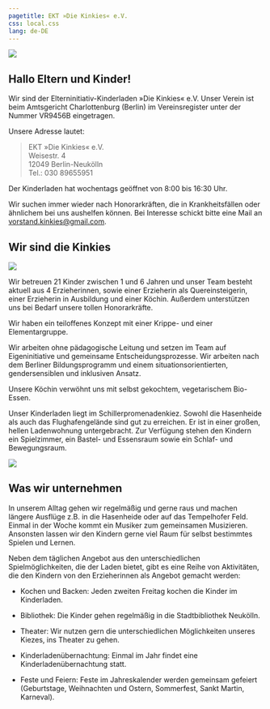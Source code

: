 ```yaml
---
pagetitle: EKT »Die Kinkies« e.V.
css: local.css
lang: de-DE
---
```


![](kinkies-header.jpg)

## Hallo Eltern und Kinder!

Wir sind der Elterninitiativ-Kinderladen »Die Kinkies« e.V. Unser Verein ist
beim Amtsgericht Charlottenburg (Berlin) im Vereinsregister unter der Nummer
VR9456B eingetragen.

Unsere Adresse lautet:

> EKT »Die Kinkies« e.V. \
> Weisestr. 4 \
> 12049 Berlin-Neukölln \
> Tel.: 030 89655951

Der Kinderladen hat wochentags geöffnet von 8:00 bis 16:30 Uhr.


Wir suchen immer wieder nach Honorarkräften, die in Krankheitsfällen oder
ähnlichem bei uns aushelfen können. Bei Interesse schickt  bitte eine Mail
an <vorstand.kinkies@gmail.com>.

## Wir sind die Kinkies

![](lupenbecher.jpg)

Wir betreuen 21 Kinder zwischen 1 und 6 Jahren und unser Team besteht aktuell aus 4 Erzieherinnen, sowie einer Erzieherin als Quereinsteigerin, einer Erzieherin in Ausbildung und einer Köchin. Außerdem unterstützen uns bei Bedarf unsere tollen Honorarkräfte.

Wir haben ein teiloffenes Konzept mit einer Krippe- und einer Elementargruppe.

Wir arbeiten ohne pädagogische Leitung und setzen im Team auf Eigeninitiative und gemeinsame Entscheidungsprozesse. Wir arbeiten nach dem Berliner Bildungsprogramm und einem situationsorientierten, gendersensiblen und inklusiven Ansatz.

Unsere Köchin verwöhnt uns mit selbst gekochtem, vegetarischem Bio-Essen.

Unser Kinderladen liegt im Schillerpromenadenkiez. Sowohl die Hasenheide als
auch das Flughafengelände sind gut zu erreichen. Er ist in einer großen, hellen
Ladenwohnung untergebracht. Zur Verfügung stehen den Kindern ein Spielzimmer, ein Bastel- und Essensraum sowie ein Schlaf- und Bewegungsraum.


![](werkecke.jpg)

## Was wir unternehmen

In unserem Alltag gehen wir regelmäßig und gerne raus und machen längere Ausflüge z.B. in die Hasenheide oder auf das Tempelhofer Feld. Einmal in der Woche kommt ein Musiker zum gemeinsamen Musizieren. Ansonsten lassen wir den Kindern gerne viel Raum für selbst bestimmtes Spielen und Lernen.

Neben dem täglichen Angebot aus den unterschiedlichen Spielmöglichkeiten, die
der Laden bietet, gibt es eine Reihe von Aktivitäten, die den Kindern von den
Erzieherinnen als Angebot gemacht werden:


* Kochen und Backen: Jeden zweiten Freitag kochen die Kinder im Kinderladen.

* Bibliothek: Die Kinder gehen regelmäßig in die Stadtbibliothek Neukölln.

* Theater: Wir nutzen gern die unterschiedlichen Möglichkeiten unseres Kiezes,
  ins Theater zu gehen.
  
* Kinderladenübernachtung: Einmal im Jahr findet eine Kinderladenübernachtung
  statt.

* Feste und Feiern: Feste im Jahreskalender werden gemeinsam gefeiert
  (Geburtstage, Weihnachten und Ostern, Sommerfest, Sankt Martin, Karneval).


  
